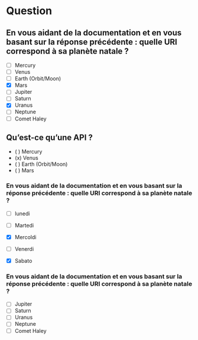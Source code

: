 
# Question 

<!-- ? -->
## <!--?--> En vous aidant de la documentation et en vous basant sur la réponse précédente : quelle URI correspond à sa planète natale ?
- [ ] Mercury
- [ ] Venus
- [ ] Earth (Orbit/Moon)
- [x] Mars
- [ ] Jupiter
- [ ] Saturn
- [x] Uranus
- [ ] Neptune
- [ ] Comet Haley

<!-- /? -->


## <!--?--> Qu’est-ce qu’une API ?
- ( ) Mercury
- (x) Venus
- ( ) Earth (Orbit/Moon)
- ( ) Mars

### <!--?--> En vous aidant de la documentation et en vous basant sur la réponse précédente : quelle URI correspond à sa planète natale ?
- [ ] lunedi 
- [ ] Martedi
- [x] Mercoldi
- [ ] Venerdi
- [x] Sabato


### <!--?--> En vous aidant de la documentation et en vous basant sur la réponse précédente : quelle URI correspond à sa planète natale ?
- [ ] Jupiter
- [ ] Saturn
- [ ] Uranus
- [ ] Neptune
- [ ] Comet Haley
